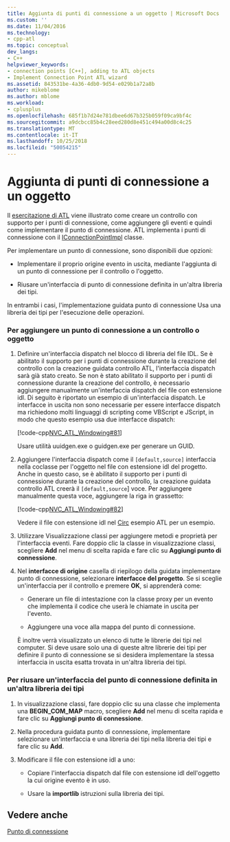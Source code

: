 ```yaml
---
title: Aggiunta di punti di connessione a un oggetto | Microsoft Docs
ms.custom: ''
ms.date: 11/04/2016
ms.technology:
- cpp-atl
ms.topic: conceptual
dev_langs:
- C++
helpviewer_keywords:
- connection points [C++], adding to ATL objects
- Implement Connection Point ATL wizard
ms.assetid: 843531be-4a36-4db0-9d54-e029b1a72a8b
author: mikeblome
ms.author: mblome
ms.workload:
- cplusplus
ms.openlocfilehash: 685f1b7d24e781dbee6d67b325b059f09ca9bf4c
ms.sourcegitcommit: a9dcbcc85b4c28eed280d8e451c494a00d8c4c25
ms.translationtype: MT
ms.contentlocale: it-IT
ms.lasthandoff: 10/25/2018
ms.locfileid: "50054215"
---
```

# <a name="adding-connection-points-to-an-object"></a>Aggiunta di punti di connessione a un oggetto

Il [esercitazione di ATL](../atl/active-template-library-atl-tutorial.md) viene illustrato come creare un controllo con supporto per i punti di connessione, come aggiungere gli eventi e quindi come implementare il punto di connessione. ATL implementa i punti di connessione con il [IConnectionPointImpl](../atl/reference/iconnectionpointimpl-class.md) classe.

Per implementare un punto di connessione, sono disponibili due opzioni:

- Implementare il proprio origine evento in uscita, mediante l'aggiunta di un punto di connessione per il controllo o l'oggetto.

- Riusare un'interfaccia di punto di connessione definita in un'altra libreria dei tipi.

In entrambi i casi, l'implementazione guidata punto di connessione Usa una libreria dei tipi per l'esecuzione delle operazioni.

### <a name="to-add-a-connection-point-to-a-control-or-object"></a>Per aggiungere un punto di connessione a un controllo o oggetto

1. Definire un'interfaccia dispatch nel blocco di libreria del file IDL. Se è abilitato il supporto per i punti di connessione durante la creazione del controllo con la creazione guidata controllo ATL, l'interfaccia dispatch sarà già stato creato. Se non è stato abilitato il supporto per i punti di connessione durante la creazione del controllo, è necessario aggiungere manualmente un'interfaccia dispatch del file con estensione idl. Di seguito è riportato un esempio di un'interfaccia dispatch. Le interfacce in uscita non sono necessarie per essere interfacce dispatch ma richiedono molti linguaggi di scripting come VBScript e JScript, in modo che questo esempio usa due interfacce dispatch:

   [!code-cpp[NVC_ATL_Windowing#81](../atl/codesnippet/cpp/adding-connection-points-to-an-object_1.idl)]

   Usare utilità uuidgen.exe o guidgen.exe per generare un GUID.

2. Aggiungere l'interfaccia dispatch come il `[default,source]` interfaccia nella coclasse per l'oggetto nel file con estensione idl del progetto. Anche in questo caso, se è abilitato il supporto per i punti di connessione durante la creazione del controllo, la creazione guidata controllo ATL creerà il `[default,source`] voce. Per aggiungere manualmente questa voce, aggiungere la riga in grassetto:

   [!code-cpp[NVC_ATL_Windowing#82](../atl/codesnippet/cpp/adding-connection-points-to-an-object_2.idl)]

   Vedere il file con estensione idl nel [Circ](../visual-cpp-samples.md) esempio ATL per un esempio.

3. Utilizzare Visualizzazione classi per aggiungere metodi e proprietà per l'interfaccia eventi. Fare doppio clic la classe in visualizzazione classi, scegliere **Add** nel menu di scelta rapida e fare clic su **Aggiungi punto di connessione**.

4. Nel **interfacce di origine** casella di riepilogo della guidata implementare punto di connessione, selezionare **interfacce del progetto**. Se si sceglie un'interfaccia per il controllo e premere **OK**, si apprenderà come:

   - Generare un file di intestazione con la classe proxy per un evento che implementa il codice che userà le chiamate in uscita per l'evento.

   - Aggiungere una voce alla mappa del punto di connessione.

   È inoltre verrà visualizzato un elenco di tutte le librerie dei tipi nel computer. Si deve usare solo una di queste altre librerie dei tipi per definire il punto di connessione se si desidera implementare la stessa interfaccia in uscita esatta trovata in un'altra libreria dei tipi.

### <a name="to-reuse-a-connection-point-interface-defined-in-another-type-library"></a>Per riusare un'interfaccia del punto di connessione definita in un'altra libreria dei tipi

1. In visualizzazione classi, fare doppio clic su una classe che implementa una **BEGIN_COM_MAP** macro, scegliere **Add** nel menu di scelta rapida e fare clic su **Aggiungi punto di connessione**.

2. Nella procedura guidata punto di connessione, implementare selezionare un'interfaccia e una libreria dei tipi nella libreria dei tipi e fare clic su **Add**.

3. Modificare il file con estensione idl a uno:

   - Copiare l'interfaccia dispatch dal file con estensione idl dell'oggetto la cui origine evento è in uso.

   - Usare la **importlib** istruzioni sulla libreria dei tipi.

## <a name="see-also"></a>Vedere anche

[Punto di connessione](../atl/atl-connection-points.md)

